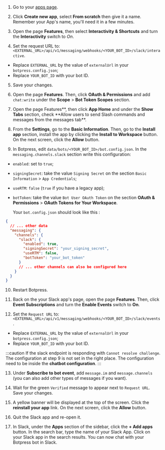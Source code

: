 1. Go to your [apps page](https://api.slack.com/apps).

2. Click **Create new app**, select **From scratch** then give it a name. Remember your App's name, you'll need it in a few minutes.

3. Open the page **Features**, then select **Interactivity & Shortcuts** and turn the **Interactivity** switch to _On_.

4. Set the request URL to: `<EXTERNAL_URL>/api/v1/messaging/webhooks/<YOUR_BOT_ID>/slack/interactive`.

- Replace `EXTERNAL_URL` by the value of `externalUrl` in your `botpress.config.json`;
- Replace `YOUR_BOT_ID` with your bot ID.

5. Save your changes.

6. Open the page **Features**. Then, click **OAuth & Permissions** and add `chat:write` under the **Scope** > **Bot Token Scopes** section.

7. Open the page Features**, then click **App Home** and under the **Show Tabs** section, check **Allow users to send Slash commands and messages from the messages tab\*\*.

8. From the **Settings**, go to the **Basic Information**. Then, go to the **Install app** section, install the app by clicking the **Install to Workspace** button. On the next screen, click the **Allow** button.

9. In Botpress, edit `data/bots/<YOUR_BOT_ID>/bot.config.json`. In the `messaging.channels.slack` section write this configuration:

- `enabled`: set to `true`;
- `signingSecret`: take the value `Signing Secret` on the section `Basic Information` > `App Credentials`;
- `useRTM`: `false` (`true` if you have a legacy app);
- `botToken`: take the value `Bot User OAuth Token` on the section **OAuth & Permissions** > **OAuth Tokens for Your Workspace**.

  Your `bot.config.json` should look like this :

```json
{
  // ... other data
  "messaging": {
    "channels": {
      "slack": {
        "enabled": true,
        "signingSecret": "your_signing_secret",
        "useRTM": false,
        "botToken": "your_bot_token"
      }
      // ... other channels can also be configured here
    }
  }
}
```

10. Restart Botpress.

11. Back on the your Slack app's page, open the page **Features**. Then, click **Event Subscriptions** and turn the **Enable Events** switch to **On**.

12. Set the `Request URL` to: `<EXTERNAL_URL>/api/v1/messaging/webhooks/<YOUR_BOT_ID>/slack/events`.

- Replace `EXTERNAL_URL` by the value of `externalUrl` in your `botpress.config.json`;
- Replace `YOUR_BOT_ID` with your bot ID.

:::caution
If the slack endpoint is responding with `Cannot resolve challenge`. The configuration at step 9 is not set in the right place. The configuration need to be inside the **chatbot configuration**.
:::

13. Under **Subscribe to bot event**, add `message.im` and `message.channels` (you can also add other types of messages if you want).

14. Wait for the green `Verified` message to appear next to `Request URL`. Save your changes.

15. A yellow banner will be displayed at the top of the screen. Click the **reinstall your app** link. On the next screen, click the **Allow** button.

16. Quit the Slack app and re-open it.

17. In Slack, under the **Apps** section of the sidebar, click the **+ Add apps** button. In the search bar, type the name of your Slack App. Click on your Slack app in the search results. You can now chat with your Botpress bot in Slack.
